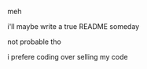 meh

i'll maybe write a true README someday

not probable tho

i prefere coding over selling my code
